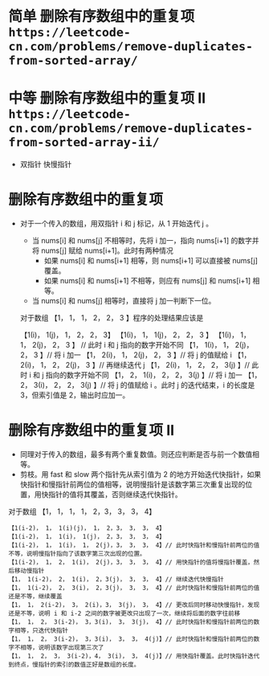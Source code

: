 # 简单 删除有序数组中的重复项 `https://leetcode-cn.com/problems/remove-duplicates-from-sorted-array/`
# 中等 删除有序数组中的重复项 II `https://leetcode-cn.com/problems/remove-duplicates-from-sorted-array-ii/`
* 双指针  快慢指针

# 删除有序数组中的重复项
* 对于一个传入的数组，用双指针 i 和 j 标记，从 1 开始迭代 j 。
    * 当 nums[i] 和 nums[j] 不相等时，先将 i 加一，指向  nums[i+1] 的数字并将 nums[j] 赋给 nums[i+1]。此时有两种情况
        * 如果 nums[i] 和 nums[i+1] 相等，则 nums[i+1] 可以直接被 nums[j] 覆盖。
        * 如果 nums[i] 和 nums[i+1] 不相等，则应有 nums[j] 和 nums[i+1] 相等。
    * 当 nums[i] 和 nums[j] 相等时，直接将 j 加一判断下一位。

    对于数组 【1， 1， 1， 2， 2， 3 】程序的处理结果应该是

    【1(i)， 1(j)， 1， 2， 2， 3】
    【1(i)， 1， 1(j)， 2， 2， 3 】
    【1(i)， 1， 1， 2(j)， 2， 3 】 // 此时 i 和 j 指向的数字开始不同
    【1， 1(i)， 1， 2(j)， 2， 3 】// 将 i 加一
    【1， 2(i)， 1， 2(j)， 2， 3 】// 将 j 的值赋给 i
    【1， 2(i)， 1， 2， 2(j)， 3 】// 再继续迭代 j
    【1， 2(i)， 1， 2， 2， 3(j) 】// 此时 i 和 j 指向的数字开始不同
    【1， 2， 1(i)， 2， 2， 3(j) 】// 将 i 加一
    【1， 2， 3(i)， 2， 2， 3(j) 】// 将 j 的值赋给 i 。此时 j 的迭代结束，i 的长度是 3，但索引值是 2，输出时应加一。

# 删除有序数组中的重复项 II
* 同理对于传入的数组，最多有两个重复数值。则还应判断是否与前一个数值相等。
* 剪枝。用 fast 和 slow 两个指针先从索引值为 2 的地方开始迭代快指针，如果快指针和慢指针前两位的值相等，说明慢指针是该数字第三次重复出现的位置，用快指针的值将其覆盖，否则继续迭代快指针。


对于数组 【1， 1， 1， 1， 2，3， 3， 3， 4】

    【1(i-2)， 1， 1(i)(j)， 1， 2，3， 3， 3， 4】
    【1(i-2)， 1， 1(i)， 1(j)， 2，3， 3， 3， 4】
    【1(i-2)， 1， 1(i)， 1， 2(j)，3， 3， 3， 4】// 此时快指针和慢指针前两位的值不等，说明慢指针指向了该数字第三次出现的位置。
    【1(i-2)， 1， 2， 1(i)， 2(j)，3， 3， 3， 4】// 用快指针的值将慢指针覆盖，然后移动慢指针
    【1， 1(i-2)， 2， 1(i)， 2，3(j)， 3， 3， 4】// 继续迭代快慢指针
    【1， 1(i-2)， 2， 3(i)， 2，3(j)， 3， 3， 4】// 此时快指针和慢指针前两位的值还是不等，继续覆盖
    【1， 1， 2(i-2)， 3， 2(i)，3， 3(j)， 3， 4】// 更改后同时移动快慢指针，发现还是不等，说明 i 和 i-2 之间的数字被更改只出现了一次，继续将后面的数字往前移
    【1， 1， 2， 3(i-2)， 3，3(i)， 3， 3(j)， 4】// 此时快指针和慢指针前两位的数字相等，只迭代快指针
    【1， 1， 2， 3(i-2)， 3，3(i)， 3， 3， 4(j)】// 此时快指针和慢指针前两位的数字不相等，说明该数字出现第三次了
    【1， 1， 2， 3， 3(i-2)，4， 3(i)， 3， 4(j)】// 用快指针覆盖。此时快指针迭代到终点，慢指针的索引的数值正好是数组的长度。
